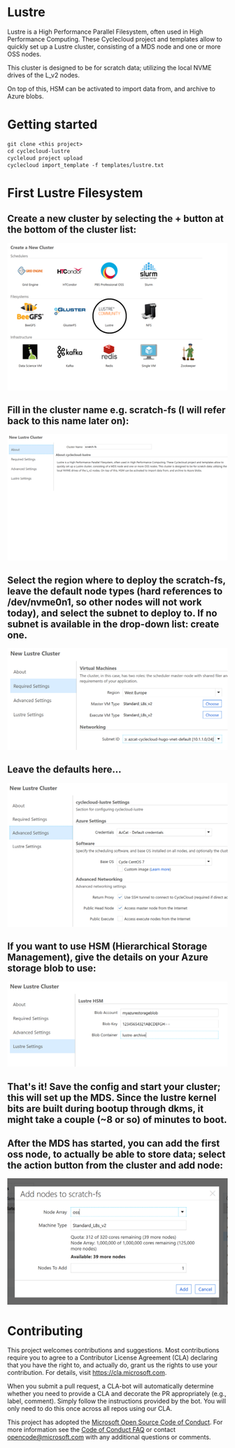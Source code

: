 
# Lustre

Lustre is a High Performance Parallel Filesystem, often used in High Performance Computing. These Cyclecloud project and templates allow to quickly set up a Lustre cluster, consisting of a MDS node and one or more OSS nodes.

This cluster is designed to be for scratch data; utilizing the local NVME drives of the L_v2 nodes.

On top of this, HSM can be activated to import data from, and archive to Azure blobs. 

# Getting started

```
git clone <this project>
cd cyclecloud-lustre
cycleloud project upload
cyclecloud import_template -f templates/lustre.txt 
```

# First Lustre Filesystem

## Create a new cluster by selecting the + button at the bottom of the cluster list:
![Create new cluster](manual/create-new-cluster.png?raw=true)

## Fill in the cluster name e.g. scratch-fs (I will refer back to this name later on):
![cluster name](manual/cluster-name.png?raw=true)

## Select the region where to deploy the scratch-fs, leave the default node types (hard references to /dev/nvme0n1, so other nodes will not work today), and select the subnet to deploy to. If no subnet is available in the drop-down list: create one.
![required-settings](manual/required-settings.png?raw=true)

## Leave the defaults here...
![advanced-settings](manual/advanced-settings.png?raw=true)

## If you want to use HSM (Hierarchical Storage Management), give the details on your Azure storage blob to use:
![lustre-settings](manual/lustre-settings.png?raw=true)

## That's it! Save the config and start your cluster; this will set up the MDS. Since the lustre kernel bits are built during bootup through dkms, it might take a couple (~8 or so) of minutes to boot.

## After the MDS has started, you can add the first oss node, to actually be able to store data; select the action button from the cluster and add node:
![add-oss](manual/add-oss.png?raw=true)

# Contributing

This project welcomes contributions and suggestions.  Most contributions require you to agree to a
Contributor License Agreement (CLA) declaring that you have the right to, and actually do, grant us
the rights to use your contribution. For details, visit https://cla.microsoft.com.

When you submit a pull request, a CLA-bot will automatically determine whether you need to provide
a CLA and decorate the PR appropriately (e.g., label, comment). Simply follow the instructions
provided by the bot. You will only need to do this once across all repos using our CLA.

This project has adopted the [Microsoft Open Source Code of Conduct](https://opensource.microsoft.com/codeofconduct/).
For more information see the [Code of Conduct FAQ](https://opensource.microsoft.com/codeofconduct/faq/) or
contact [opencode@microsoft.com](mailto:opencode@microsoft.com) with any additional questions or comments.
